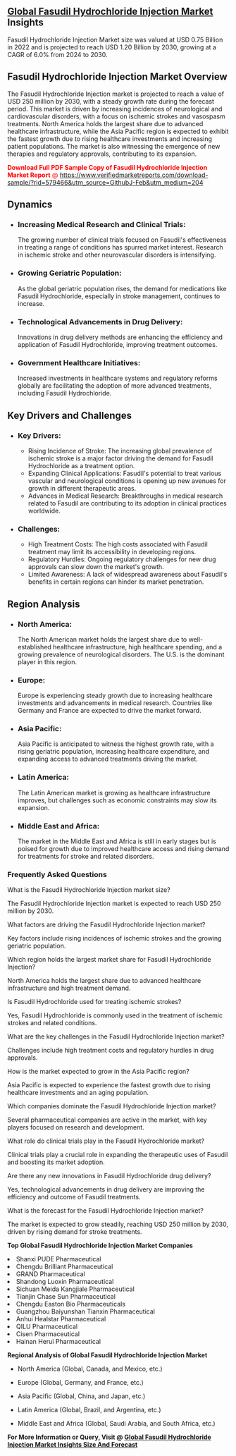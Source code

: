 <h2><a href="https://www.verifiedmarketreports.com/download-sample/?rid=579466&amp;utm_source=GithubJ&amp;utm_medium=204" target="_blank">Global Fasudil Hydrochloride Injection Market</a> Insights</h2><p>Fasudil Hydrochloride Injection Market size was valued at USD 0.75 Billion in 2022 and is projected to reach USD 1.20 Billion by 2030, growing at a CAGR of 6.0% from 2024 to 2030.</p><p> <h2>Fasudil Hydrochloride Injection Market Overview</h2> <p>The Fasudil Hydrochloride Injection market is projected to reach a value of USD 250 million by 2030, with a steady growth rate during the forecast period. This market is driven by increasing incidences of neurological and cardiovascular disorders, with a focus on ischemic strokes and vasospasm treatments. North America holds the largest share due to advanced healthcare infrastructure, while the Asia Pacific region is expected to exhibit the fastest growth due to rising healthcare investments and increasing patient populations. The market is also witnessing the emergence of new therapies and regulatory approvals, contributing to its expansion.</p> <p><p><span class=""><span style="color: #ff0000;"><strong>Download Full PDF Sample Copy of Fasudil Hydrochloride Injection Market Report</strong> @ </span><a href="https://www.verifiedmarketreports.com/download-sample/?rid=579466&amp;utm_source=GithubJ-Feb&amp;utm_medium=204" target="_blank">https://www.verifiedmarketreports.com/download-sample/?rid=579466&amp;utm_source=GithubJ-Feb&amp;utm_medium=204</a></span></p></p> <h2>Dynamics</h2> <ul> <li><h3>Increasing Medical Research and Clinical Trials:</h3> The growing number of clinical trials focused on Fasudil's effectiveness in treating a range of conditions has spurred market interest. Research in ischemic stroke and other neurovascular disorders is intensifying.</li> <li><h3>Growing Geriatric Population:</h3> As the global geriatric population rises, the demand for medications like Fasudil Hydrochloride, especially in stroke management, continues to increase.</li> <li><h3>Technological Advancements in Drug Delivery:</h3> Innovations in drug delivery methods are enhancing the efficiency and application of Fasudil Hydrochloride, improving treatment outcomes.</li> <li><h3>Government Healthcare Initiatives:</h3> Increased investments in healthcare systems and regulatory reforms globally are facilitating the adoption of more advanced treatments, including Fasudil Hydrochloride.</li> </ul> <h2>Key Drivers and Challenges</h2> <ul> <li><h3>Key Drivers:</h3> <ul> <li>Rising Incidence of Stroke: The increasing global prevalence of ischemic stroke is a major factor driving the demand for Fasudil Hydrochloride as a treatment option.</li> <li>Expanding Clinical Applications: Fasudil's potential to treat various vascular and neurological conditions is opening up new avenues for growth in different therapeutic areas.</li> <li>Advances in Medical Research: Breakthroughs in medical research related to Fasudil are contributing to its adoption in clinical practices worldwide.</li> </ul> </li> <li><h3>Challenges:</h3> <ul> <li>High Treatment Costs: The high costs associated with Fasudil treatment may limit its accessibility in developing regions.</li> <li>Regulatory Hurdles: Ongoing regulatory challenges for new drug approvals can slow down the market's growth.</li> <li>Limited Awareness: A lack of widespread awareness about Fasudil's benefits in certain regions can hinder its market penetration.</li> </ul> </li> </ul> <h2>Region Analysis</h2> <ul> <li><h3>North America:</h3> The North American market holds the largest share due to well-established healthcare infrastructure, high healthcare spending, and a growing prevalence of neurological disorders. The U.S. is the dominant player in this region.</li> <li><h3>Europe:</h3> Europe is experiencing steady growth due to increasing healthcare investments and advancements in medical research. Countries like Germany and France are expected to drive the market forward.</li> <li><h3>Asia Pacific:</h3> Asia Pacific is anticipated to witness the highest growth rate, with a rising geriatric population, increasing healthcare expenditure, and expanding access to advanced treatments driving the market.</li> <li><h3>Latin America:</h3> The Latin American market is growing as healthcare infrastructure improves, but challenges such as economic constraints may slow its expansion.</li> <li><h3>Middle East and Africa:</h3> The market in the Middle East and Africa is still in early stages but is poised for growth due to improved healthcare access and rising demand for treatments for stroke and related disorders.</li> </ul> <h3>Frequently Asked Questions</h3> <p>What is the Fasudil Hydrochloride Injection market size?</p> <p>The Fasudil Hydrochloride Injection market is expected to reach USD 250 million by 2030.</p> <p>What factors are driving the Fasudil Hydrochloride Injection market?</p> <p>Key factors include rising incidences of ischemic strokes and the growing geriatric population.</p> <p>Which region holds the largest market share for Fasudil Hydrochloride Injection?</p> <p>North America holds the largest share due to advanced healthcare infrastructure and high treatment demand.</p> <p>Is Fasudil Hydrochloride used for treating ischemic strokes?</p> <p>Yes, Fasudil Hydrochloride is commonly used in the treatment of ischemic strokes and related conditions.</p> <p>What are the key challenges in the Fasudil Hydrochloride Injection market?</p> <p>Challenges include high treatment costs and regulatory hurdles in drug approvals.</p> <p>How is the market expected to grow in the Asia Pacific region?</p> <p>Asia Pacific is expected to experience the fastest growth due to rising healthcare investments and an aging population.</p> <p>Which companies dominate the Fasudil Hydrochloride Injection market?</p> <p>Several pharmaceutical companies are active in the market, with key players focused on research and development.</p> <p>What role do clinical trials play in the Fasudil Hydrochloride market?</p> <p>Clinical trials play a crucial role in expanding the therapeutic uses of Fasudil and boosting its market adoption.</p> <p>Are there any new innovations in Fasudil Hydrochloride drug delivery?</p> <p>Yes, technological advancements in drug delivery are improving the efficiency and outcome of Fasudil treatments.</p> <p>What is the forecast for the Fasudil Hydrochloride Injection market?</p> <p>The market is expected to grow steadily, reaching USD 250 million by 2030, driven by rising demand for stroke treatments.</p> </p><p><strong>Top Global Fasudil Hydrochloride Injection Market Companies</strong></p><div data-test-id=""><p><li>Shanxi PUDE Pharmaceutical</li><li> Chengdu Brilliant Pharmaceutical</li><li> GRAND Pharmaceutical</li><li> Shandong Luoxin Pharmaceutical</li><li> Sichuan Meida Kangjiale Pharmaceutical</li><li> Tianjin Chase Sun Pharmaceutical</li><li> Chengdu Easton Bio Pharmaceuticals</li><li> Guangzhou Baiyunshan Tianxin Pharmaceutical</li><li> Anhui Healstar Pharmaceutical</li><li> QILU Pharmaceutical</li><li> Cisen Pharmaceutical</li><li> Hainan Herui Pharmaceutical</li></p><div><strong>Regional Analysis of&nbsp;Global Fasudil Hydrochloride Injection Market</strong></div><ul><li dir="ltr"><p dir="ltr">North America&nbsp;(Global, Canada, and Mexico, etc.)</p></li><li dir="ltr"><p dir="ltr">Europe (Global, Germany, and France, etc.)</p></li><li dir="ltr"><p dir="ltr">Asia Pacific&nbsp;(Global, China, and Japan, etc.)</p></li><li dir="ltr"><p dir="ltr">Latin America&nbsp;(Global, Brazil, and Argentina, etc.)</p></li><li dir="ltr">Middle East and Africa&nbsp;(Global, Saudi Arabia, and South Africa, etc.)</li></ul><p><strong>For More Information or Query, Visit @&nbsp;</strong><strong><a href="https://www.verifiedmarketreports.com/product/fasudil-hydrochloride-injection-market/?utm_source=GithubJ&amp;utm_medium=204" target="_blank">Global Fasudil Hydrochloride Injection Market Insights Size And Forecast</a></strong></p></div>
